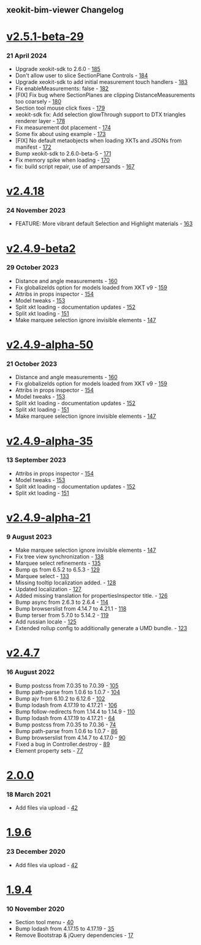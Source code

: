 ## xeokit-bim-viewer Changelog

# [v2.5.1-beta-29](https://github.com/xeokit/xeokit-bim-viewer/compare/v2.5.1-beta-3...v2.5.1-beta-29)

### 21 April 2024

-  Upgrade xeokit-sdk to 2.6.0 - [185](https://github.com/xeokit/xeokit-bim-viewer/pull/185)
-  Don't allow user to slice SectionPlane Controls - [184](https://github.com/xeokit/xeokit-bim-viewer/pull/184)
-  Upgrade xeokit-sdk to add initial measurement touch handlers - [183](https://github.com/xeokit/xeokit-bim-viewer/pull/183)
-  Fix enableMeasurements: false - [182](https://github.com/xeokit/xeokit-bim-viewer/pull/182)
-  [FIX] Fix bug where SectionPlanes are clipping DistanceMeasurements too coarsely - [180](https://github.com/xeokit/xeokit-bim-viewer/pull/180)
-  Section tool mouse click fixes - [179](https://github.com/xeokit/xeokit-bim-viewer/pull/179)
-  xeokit-sdk fix: Add selection glowThrough support to DTX triangles renderer layer - [178](https://github.com/xeokit/xeokit-bim-viewer/pull/178)
-  Fix measurement dot placement - [174](https://github.com/xeokit/xeokit-bim-viewer/pull/174)
-  Some fix about using example - [173](https://github.com/xeokit/xeokit-bim-viewer/pull/173)
-  [FIX] No default metaobjects when loading XKTs and JSONs from manifest - [172](https://github.com/xeokit/xeokit-bim-viewer/pull/172)
-  Bump xeokit-sdk to 2.6.0-beta-5 - [171](https://github.com/xeokit/xeokit-bim-viewer/pull/171)
-  Fix memory spike when loading - [170](https://github.com/xeokit/xeokit-bim-viewer/pull/170)
-  fix: build script repair, use of ampersands - [167](https://github.com/xeokit/xeokit-bim-viewer/pull/167)

# [v2.4.18](https://github.com/xeokit/xeokit-bim-viewer/compare/v2.4.12...v2.4.18)

### 24 November 2023

-  FEATURE: More vibrant default Selection and Highlight materials - [163](https://github.com/xeokit/xeokit-bim-viewer/pull/163)

# [v2.4.9-beta2](https://github.com/xeokit/xeokit-bim-viewer/compare/v2.4.9-alpha-9...v2.4.9-beta2)

### 29 October 2023

-  Distance and angle measurements - [160](https://github.com/xeokit/xeokit-bim-viewer/pull/160)
-  Fix globalizeIds option for models loaded from XKT v9 - [159](https://github.com/xeokit/xeokit-bim-viewer/pull/159)
-  Attribs in props inspector - [154](https://github.com/xeokit/xeokit-bim-viewer/pull/154)
-  Model tweaks - [153](https://github.com/xeokit/xeokit-bim-viewer/pull/153)
-  Split xkt loading - documentation updates - [152](https://github.com/xeokit/xeokit-bim-viewer/pull/152)
-  Split xkt loading - [151](https://github.com/xeokit/xeokit-bim-viewer/pull/151)
-  Make marquee selection ignore invisible elements - [147](https://github.com/xeokit/xeokit-bim-viewer/pull/147)

# [v2.4.9-alpha-50](https://github.com/xeokit/xeokit-bim-viewer/compare/2.4.9-alpha-4...v2.4.9-alpha-50)

### 21 October 2023

-  Distance and angle measurements - [160](https://github.com/xeokit/xeokit-bim-viewer/pull/160)
-  Fix globalizeIds option for models loaded from XKT v9 - [159](https://github.com/xeokit/xeokit-bim-viewer/pull/159)
-  Attribs in props inspector - [154](https://github.com/xeokit/xeokit-bim-viewer/pull/154)
-  Model tweaks - [153](https://github.com/xeokit/xeokit-bim-viewer/pull/153)
-  Split xkt loading - documentation updates - [152](https://github.com/xeokit/xeokit-bim-viewer/pull/152)
-  Split xkt loading - [151](https://github.com/xeokit/xeokit-bim-viewer/pull/151)
-  Make marquee selection ignore invisible elements - [147](https://github.com/xeokit/xeokit-bim-viewer/pull/147)

# [v2.4.9-alpha-35](https://github.com/xeokit/xeokit-bim-viewer/compare/v2.4.9-alpha-22...v2.4.9-alpha-35)

### 13 September 2023

-  Attribs in props inspector - [154](https://github.com/xeokit/xeokit-bim-viewer/pull/154)
-  Model tweaks - [153](https://github.com/xeokit/xeokit-bim-viewer/pull/153)
-  Split xkt loading - documentation updates - [152](https://github.com/xeokit/xeokit-bim-viewer/pull/152)
-  Split xkt loading - [151](https://github.com/xeokit/xeokit-bim-viewer/pull/151)

# [v2.4.9-alpha-21](https://github.com/xeokit/xeokit-bim-viewer/compare/v2.4.7...v2.4.9-alpha-21)

### 9 August 2023

-  Make marquee selection ignore invisible elements - [147](https://github.com/xeokit/xeokit-bim-viewer/pull/147)
-  Fix tree view synchronization - [138](https://github.com/xeokit/xeokit-bim-viewer/pull/138)
-  Marquee select refinements - [135](https://github.com/xeokit/xeokit-bim-viewer/pull/135)
-  Bump qs from 6.5.2 to 6.5.3 - [129](https://github.com/xeokit/xeokit-bim-viewer/pull/129)
-  Marquee select - [133](https://github.com/xeokit/xeokit-bim-viewer/pull/133)
-  Missing tooltip localization added. - [128](https://github.com/xeokit/xeokit-bim-viewer/pull/128)
-  Updated localization - [127](https://github.com/xeokit/xeokit-bim-viewer/pull/127)
-  Added missing translation for propertiesInspector title. - [126](https://github.com/xeokit/xeokit-bim-viewer/pull/126)
-  Bump async from 2.6.3 to 2.6.4 - [114](https://github.com/xeokit/xeokit-bim-viewer/pull/114)
-  Bump browserslist from 4.14.7 to 4.21.1 - [118](https://github.com/xeokit/xeokit-bim-viewer/pull/118)
-  Bump terser from 5.7.0 to 5.14.2 - [119](https://github.com/xeokit/xeokit-bim-viewer/pull/119)
-  Add russian locale - [125](https://github.com/xeokit/xeokit-bim-viewer/pull/125)
-  Extended rollup config to additionally generate a UMD bundle. - [123](https://github.com/xeokit/xeokit-bim-viewer/pull/123)

# [v2.4.7](https://github.com/xeokit/xeokit-bim-viewer/compare/2.2.0...v2.4.7)

### 16 August 2022

-  Bump postcss from 7.0.35 to 7.0.39 - [105](https://github.com/xeokit/xeokit-bim-viewer/pull/105)
-  Bump path-parse from 1.0.6 to 1.0.7 - [104](https://github.com/xeokit/xeokit-bim-viewer/pull/104)
-  Bump ajv from 6.10.2 to 6.12.6 - [102](https://github.com/xeokit/xeokit-bim-viewer/pull/102)
-  Bump lodash from 4.17.19 to 4.17.21 - [106](https://github.com/xeokit/xeokit-bim-viewer/pull/106)
-  Bump follow-redirects from 1.14.4 to 1.14.9 - [110](https://github.com/xeokit/xeokit-bim-viewer/pull/110)
-  Bump lodash from 4.17.19 to 4.17.21 - [64](https://github.com/xeokit/xeokit-bim-viewer/pull/64)
-  Bump postcss from 7.0.35 to 7.0.36 - [74](https://github.com/xeokit/xeokit-bim-viewer/pull/74)
-  Bump path-parse from 1.0.6 to 1.0.7 - [86](https://github.com/xeokit/xeokit-bim-viewer/pull/86)
-  Bump browserslist from 4.14.7 to 4.17.0 - [90](https://github.com/xeokit/xeokit-bim-viewer/pull/90)
-  Fixed a bug in Controller.destroy - [89](https://github.com/xeokit/xeokit-bim-viewer/pull/89)
-  Element property sets - [77](https://github.com/xeokit/xeokit-bim-viewer/pull/77)

# [2.0.0](https://github.com/xeokit/xeokit-bim-viewer/compare/1.9.57...2.0.0)

### 18 March 2021

-  Add files via upload - [42](https://github.com/xeokit/xeokit-bim-viewer/pull/42)

# [1.9.6](https://github.com/xeokit/xeokit-bim-viewer/compare/1.9.5...1.9.6)

### 23 December 2020

-  Add files via upload - [42](https://github.com/xeokit/xeokit-bim-viewer/pull/42)

# [1.9.4]()

### 10 November 2020

-  Section tool menu - [40](https://github.com/xeokit/xeokit-bim-viewer/pull/40)
-  Bump lodash from 4.17.15 to 4.17.19 - [35](https://github.com/xeokit/xeokit-bim-viewer/pull/35)
-  Remove Bootstrap & jQuery dependencies - [17](https://github.com/xeokit/xeokit-bim-viewer/pull/17)
